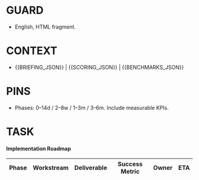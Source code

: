 # GUARD
- English, HTML fragment.

# CONTEXT
- {{BRIEFING_JSON}} | {{SCORING_JSON}} | {{BENCHMARKS_JSON}}

# PINS
- Phases: 0–14d / 2–8w / 1–3m / 3–6m. Include measurable KPIs.

# TASK
<h4>Implementation Roadmap</h4>
<table>
  <thead>
    <tr><th>Phase</th><th>Workstream</th><th>Deliverable</th><th>Success Metric</th><th>Owner</th><th>ETA</th></tr>
  </thead>
  <tbody></tbody>
</table>
